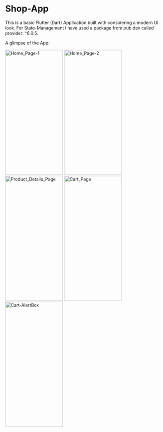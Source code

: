 # Shop-App
This is a basic Flutter (Dart) Application built with considering a modern UI look. For State-Management I have used a package from pub.dev called provider: ^6.0.5.

A glimpse of the App:

<img
  src="https://github.com/AnikAdhikari7/Shop-App/assets/90562982/bed6aace-f263-416a-855a-4e728c24aa60"
  alt="Home_Page-1"
  title="Home_Page-1"
  style="display: inline-block; margin: 0 auto; width: 185px; height: 400px">
<img 
  src="https://github.com/AnikAdhikari7/Shop-App/assets/90562982/548e21f5-b14e-4506-9c12-594f84b1d0de"
  alt="Home_Page-2"
  title="Home_Page-2"
  style="display: inline-block; margin: 0 auto; width: 185px; height: 400px">
<img 
  src="https://github.com/AnikAdhikari7/Shop-App/assets/90562982/a5110d09-ba2a-4306-aedd-5ecde132b12a"
  alt="Product_Details_Page"
  title="Product_Details_Page"
  style="display: inline-block; margin: 0 auto; width: 185px; height: 400px">
<img 
  src="https://github.com/AnikAdhikari7/Shop-App/assets/90562982/d90dae55-d1a7-4a51-8884-2faa03713df5"
  alt="Cart_Page"
  title="Cart_Page"
  style="display: inline-block; margin: 0 auto; width: 185px; height: 400px">
<img 
  src="https://github.com/AnikAdhikari7/Shop-App/assets/90562982/dffc4f5b-eaa2-4f84-acdf-cbdab6a119c1"
  alt="Cart-AlertBox"
  title="Cart-AlertBox"
  style="display: inline-block; margin: 0 auto; width: 185px; height: 400px">
